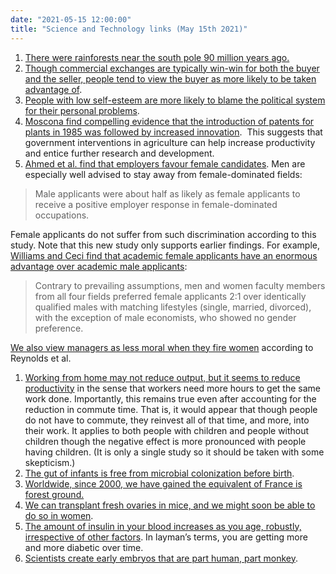 ```yaml
---
date: "2021-05-15 12:00:00"
title: "Science and Technology links (May 15th 2021)"
---
```




1. [There were rainforests near the south pole 90 million years ago.](https://www.nature.com/articles/s41586-020-2148-5)
1. [Though commercial exchanges are typically win-win for both the buyer and the seller, people tend to view the buyer as more likely to be taken advantage of](http://wrap.warwick.ac.uk/151065/).
1. [People with low self-esteem are more likely to blame the political system for their personal problems](https://journals.sagepub.com/doi/abs/10.1177/1532673X211013463).
1. [Moscona find compelling evidence that the introduction of patents for plants in 1985 was followed by increased innovation](http://economics.mit.edu/files/18687).  This suggests that government interventions in agriculture can help increase productivity and entice further research and development.
1. [Ahmed et al. find that employers favour female candidates](https://journals.plos.org/plosone/article?id=10.1371/journal.pone.0245513). Men are especially well advised to stay away from female-dominated fields:<br/>

> Male applicants were about half as likely as female applicants to receive a positive employer response in female-dominated occupations.


Female applicants do not suffer from such discrimination according to this study. Note that this new study only supports earlier findings. For example, [Williams and Ceci find that academic female applicants have an enormous advantage over academic male applicants](https://www.pnas.org/content/early/2015/04/08/1418878112):

> Contrary to prevailing assumptions, men and women faculty members from all four fields preferred female applicants 2:1 over identically qualified males with matching lifestyles (single, married, divorced), with the exception of male economists, who showed no gender preference.


[We also view managers as less moral when they fire women](https://journals.aom.org/doi/abs/10.5465/AMBPP.2019.15459abstract) according to Reynolds et al.
1. [Working from home may not reduce output, but it seems to reduce productivity](https://bfi.uchicago.edu/working-paper/2021-56/) in the sense that workers need more hours to get the same work done. Importantly, this remains true even after accounting for the reduction in commute time. That is, it would appear that though people do not have to commute, they reinvest all of that time, and more, into their work. It applies to both people with children and people without children though the negative effect is more pronounced with people having children. (It is only a single study so it should be taken with some skepticism.)
1. [The gut of infants is free from microbial colonization before birth](https://pubmed.ncbi.nlm.nih.gov/33972766/).
1. [Worldwide, since 2000, we have gained the equivalent of France is forest ground.](https://www.bbc.com/news/science-environment-57065612)
1. [We can transplant fresh ovaries in mice, and we might soon be able to do so in women](https://neo.life/2018/09/bioengineered-ovaries-can-survive-in-mice-humans-are-next/).
1. [The amount of insulin in your blood increases as you age, robustly, irrespective of other factors](https://pubmed.ncbi.nlm.nih.gov/9359938/). In layman&rsquo;s terms, you are getting more and more diabetic over time.
1. [Scientists create early embryos that are part human, part monkey](https://www.npr.org/sections/health-shots/2021/04/15/987164563/scientists-create-early-embryos-that-are-part-human-part-monkey).


&nbsp;


